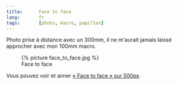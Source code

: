 ```yaml
---
title:      Face to face
lang:       fr
tags:       [photo, macro, papillon]
---
```


Photo prise à distance avec un 300mm, il ne m'aurait jamais laissé approcher avec mon 100mm macro.

<figure>
  {% picture face_to_face.jpg %}
  <figcaption>
  Face to face
  </figcaption>
</figure>

Vous pouvez voir et aimer [« Face to face » sur 500px](http://500px.com/photo/494747).
